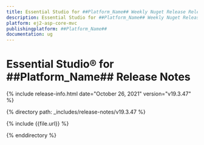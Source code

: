 ```yaml
---
title: Essential Studio for ##Platform_Name## Weekly Nuget Release Release Notes  
description: Essential Studio for ##Platform_Name## Weekly Nuget Release Release Notes  
platform: ej2-asp-core-mvc
publishingplatform: ##Platform_Name##
documentation: ug
---
```


# Essential Studio&reg; for  ##Platform_Name##  Release Notes  

{% include release-info.html date="October 26, 2021"   version="v19.3.47"  %} 

{% directory path: _includes/release-notes/v19.3.47 %}

{% include {{file.url}} %}

{% enddirectory %}

